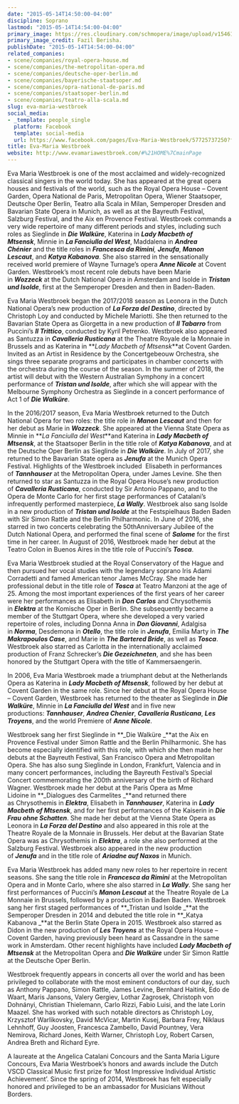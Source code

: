 ```yaml
---
date: "2015-05-14T14:50:00-04:00"
discipline: Soprano
lastmod: "2015-05-14T14:54:00-04:00"
primary_image: https://res.cloudinary.com/schmopera/image/upload/v1546184809/media/2018/12/Eva2-pc-FazilBerisha.jpg
primary_image_credit: Fazil Berisha.
publishDate: "2015-05-14T14:54:00-04:00"
related_companies:
- scene/companies/royal-opera-house.md
- scene/companies/the-metropolitan-opera.md
- scene/companies/deutsche-oper-berlin.md
- scene/companies/bayerische-staatsoper.md
- scene/companies/opra-national-de-paris.md
- scene/companies/staatsoper-berlin.md
- scene/companies/teatro-alla-scala.md
slug: eva-maria-westbroek
social_media:
- _template: people_single
  platform: Facebook
  template: social-media
  url: https://www.facebook.com/pages/Eva-Maria-Westbroek/57725737250?fref=ts
title: Eva-Maria Westbroek
website: http://www.evamariawestbroek.com/#%21HOME%7CmainPage
---
```

Eva Maria Westbroek is one of the most acclaimed and widely-recognized classical singers in the world today. She has appeared at the great opera houses and festivals of the world, such as the Royal Opera House – Covent Garden, Opera National de Paris, Metropolitan Opera, Wiener Staatsoper, Deutsche Oper Berlin, Teatro alla Scala in Milan, Semperoper Dresden and Bavarian State Opera in Munich, as well as at the Bayreuth Festival, Salzburg Festival, and the Aix en Provence Festival. Westbroek commands a very wide repertoire of many different periods and styles, including such roles as Sieglinde in **_Die Walküre_**, Katerina in **_Lady Macbeth of Mtsensk_**, Minnie in **_La Fanciulla del West_**, Maddalena in **_Andrea Chénier_** and the title roles in **_Francesca da Rimini_**_,_ **_Jenufa_**, **_Manon Lescaut_**, and **_Katya Kabanova_**. She also starred in the sensationally received world premiere of Wayne Turnage’s opera **_Anne Nicole_** at Covent Garden. Westbroek’s most recent role debuts have been Marie in **_Wozzeck_** at the Dutch National Opera in Amsterdam and Isolde in **_Tristan und Isolde_**, first at the Semperoper Dresden and then in Baden-Baden.

Eva Maria Westbroek began the 2017/2018 season as Leonora in the Dutch National Opera’s new production of **_La Forza del Destino_**, directed by Christoph Loy and conducted by Michele Mariotti. She then returned to the Bavarian State Opera as Giorgetta in a new production of **_Il Tabarro_** from Puccini’s **_Il Trittico_**, conducted by Kyril Petrenko. Westbroek also appeared as Santuzza in **_Cavalleria Rusticana_** at the Theatre Royale de la Monnaie in Brussels and as Katerina in **_Lady Macbeth of Mtsensk_**at Covent Garden. Invited as an Artist in Residence by the Concertgebeouw Orchestra, she sings three separate programs and participates in chamber concerts with the orchestra during the course of the season. In the summer of 2018, the artist will debut with the Western Australian Symphony in a concert performance of **_Tristan und Isolde_**, after which she will appear with the Melbourne Symphony Orchestra as Sieglinde in a concert performance of Act 1 of **_Die Walküre_**.

In the 2016/2017 season, Eva Maria Westbroek returned to the Dutch National Opera for two roles: the title role in **_Manon Lescaut_** and then for her debut as Marie in **_Wozzeck_**. She appeared at the Vienna State Opera as Minnie in **_La Fanciulla del West_**and Katerina in **_Lady Macbeth of Mtsensk_**, at the Staatsoper Berlin in the title role of **_Katya Kabanova_**, and at the Deutsche Oper Berlin as Sieglinde in **_Die Walküre_**. In July of 2017, she returned to the Bavarian State opera as **_Jenufa_** at the Munich Opera Festival. Highlights of the Westbroek included  Elisabeth in performances of **_Tannhauser_** at the Metropolitan Opera, under James Levine. She then returned to star as Santuzza in the Royal Opera House’s new production of **_Cavalleria Rusticana_**, conducted by Sir Antonio Pappano, and to the Opera de Monte Carlo for her first stage performances of Catalani’s infrequently performed masterpiece, **_La Wally_**. Westbroek also sang Isolde in a new production of **_Tristan und Isolde_** at the Festspielhaus Baden Baden with Sir Simon Rattle and the Berlin Philharmonic. In June of 2016, she starred in two concerts celebrating the 50thAnniversary Jubilee of the Dutch National Opera, and performed the final scene of **_Salome_** for the first time in her career. In August of 2016, Westbroek made her debut at the Teatro Colon in Buenos Aires in the title role of Puccini’s **_Tosca_**.

Eva Maria Westbroek studied at the Royal Conservatory of the Hague and then pursued her vocal studies with the legendary soprano Iris Adami Corradetti and famed American tenor James McCray. She made her professional debut in the title role of **_Tosca_** at Teatro Manzoni at the age of 25. Among the most important experiences of the first years of her career were her performances as Elisabeth in **_Don Carlos_** and Chrysothemis in **_Elektra_** at the Komische Oper in Berlin. She subsequently became a member of the Stuttgart Opera, where she developed a very varied repertoire of roles, including Donna Anna in **_Don Giovanni_**, Adalgisa in **_Norma_**, Desdemona in **_Otello_**, the title role in **_Jenufa_**, Emilia Marty in **_The Makrapoulos Case_**, and Marie in **_The Bartered Bride_**, as well as **_Tosca_**. Westbroek also starred as Carlotta in the internationally acclaimed production of Franz Schrecker’s **_Die Gezeichneten_**, and she has been honored by the Stuttgart Opera with the title of Kammersaengerin.

In 2006, Eva Maria Westbroek made a triumphant debut at the Netherlands Opera as Katerina in **_Lady Macbeth of Mtsensk_**, followed by her debut at Covent Garden in the same role. Since her debut at the Royal Opera House – Covent Garden, Westbroek has returned to the theater as Sieglinde in **_Die Walküre_**, Minnie in **_La Fanciulla del West_** and in five new productions: **_Tannhauser_**, **_Andrea Chenier_**, **_Cavalleria Rusticana_**, **_Les Troyens_**, and the world Premiere of **_Anne Nicole_**.

Westbroek sang her first Sieglinde in **_Die Walküre _**at the Aix en Provence Festival under Simon Rattle and the Berlin Philharmonic. She has become especially identified with this role, with which she then made her debuts at the Bayreuth Festival, San Francisco Opera and Metropolitan Opera. She has also sung Sieglinde in London, Frankfurt, Valencia and in many concert performances, including the Bayreuth Festival’s Special Concert commemorating the 200th anniversary of the birth of Richard Wagner. Westbroek made her debut at the Paris Opera as Mme Lidoine in **_Dialogues des Carmelites _**and returned there as Chrysothemis in **_Elektra_**, Elisabeth in **_Tannhauser_**, Katerina in **_Lady Macbeth of Mtsensk_**, and for her first performances of the Kaiserin in **_Die Frau ohne Schatten_**. She made her debut at the Vienna State Opera as Leonora in **_La Forza del Destino_** and also appeared in this role at the Theatre Royale de la Monnaie in Brussels. Her debut at the Bavarian State Opera was as Chrysothemis in **_Elektra_**, a role she also performed at the Salzburg Festival. Westbroek also appeared in the new production of **_Jenufa_** and in the title role of **_Ariadne auf Naxos_** in Munich.

Eva Maria Westbroek has added many new roles to her repertoire in recent seasons. She sang the title role in **_Francesca da Rimini_** at the Metropolitan Opera and in Monte Carlo, where she also starred in **_La Wally_**. She sang her first performances of Puccini’s **_Manon Lescaut_** at the Theatre Royale de La Monnaie in Brussels, followed by a production in Baden Baden. Westbroek sang her first staged performances of **_Tristan und Isolde _**at the Semperoper Dresden in 2014 and debuted the title role in **_Katya Kabanova _**at the Berlin State Opera in 2015. Westbroek also starred as Didon in the new production of **_Les Troyens_** at the Royal Opera House – Covent Garden, having previously been heard as Cassandre in the same work in Amsterdam. Other recent highlights have included **_Lady Macbeth of Mtsensk_** at the Metropolitan Opera and **_Die Walküre_** under Sir Simon Rattle at the Deutsche Oper Berlin.

Westbroek frequently appears in concerts all over the world and has been privileged to collaborate with the most eminent conductors of our day, such as Anthony Pappano, Simon Rattle, James Levine, Bernhard Haitink, Edo de Waart, Maris Jansons, Valery Gergiev, Lothar Zagrosek, Christoph von Dohnányi, Christian Thielemann, Carlo Rizzi, Fabio Luisi, and the late Lorin Maazel. She has worked with such notable directors as Christoph Loy, Krzysztof Warlikovsky, David McVicar, Martin Kusej, Barbara Frey, Niklaus Lehnhoff, Guy Joosten, Francesca Zambello, David Pountney, Vera Nemirova, Richard Jones, Keith Warner, Christoph Loy, Robert Carsen, Andrea Breth and Richard Eyre.

A laureate at the Angelica Catalani Concours and the Santa Maria Ligure Concours, Eva Maria Westrboek’s honors and awards include the Dutch VSCD Classical Music first prize for ‘Most Impressive Individual Artistic Achievement’. Since the spring of 2014, Westbroek has felt especially honored and privileged to be an ambassador for Musicians Without Borders.